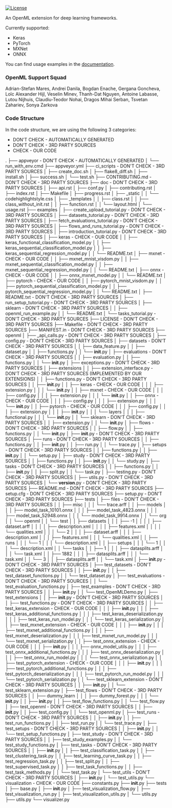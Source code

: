 [![License](https://img.shields.io/badge/License-BSD%203--Clause-blue.svg)](https://opensource.org/licenses/BSD-3-Clause)

An OpenML extension for deep learning frameworks.

Currently supported:
* Keras  
* PyTorch  
* MXNet  
* ONNX  

You can find usage examples in the [documentation](https://openml.github.io/openml-deeplearning/master/examples/index.html).

### OpenML Support Squad
Adrian-Stefan Mares, Andrei Danila, Bogdan Enache, Gergana Goncheva, Loïc Alexander Hijl, Veselin Minev, Thanh-Dat Nguyen, Antoine Labasse, Lutou Nijhuis, Claudiu-Teodor Nohai, Dragos Mihai Serban, Tsvetan Zahariev, Sonya Zarkova

### Code Structure
In the code structure, we are using the following 3 categories:
* DON'T CHECK - AUTOMATICALLY GENERATED
* DON'T CHECK - 3RD PARTY SOURCES
* CHECK - OUR CODE

.
├── appveyor - DON'T CHECK - AUTOMATICALLY GENERATED
│   └── run_with_env.cmd
├── appveyor.yml
├── ci_scripts - DON'T CHECK - 3RD PARTY SOURCES
│   ├── create_doc.sh
│   ├── flake8_diff.sh
│   ├── install.sh
│   ├── success.sh
│   └── test.sh
├── CONTRIBUTING.md - DON'T CHECK - 3RD PARTY SOURCES
├── doc - DON'T CHECK - 3RD PARTY SOURCES
│   ├── api.rst
│   ├── conf.py
│   ├── contributing.rst
│   ├── index.rst
│   ├── Makefile
│   ├── progress.rst
│   ├── _static
│   │   └── codehighlightstyle.css
│   ├── _templates
│   │   ├── class.rst
│   │   ├── class_without_init.rst
│   │   ├── function.rst
│   │   └── layout.html
│   └── usage.rst
├── examples
│   ├── create_upload_tutorial.py - DON'T CHECK - 3RD PARTY SOURCES
│   ├── datasets_tutorial.py - DON'T CHECK - 3RD PARTY SOURCES
│   ├── fetch_evaluations_tutorial.py - DON'T CHECK - 3RD PARTY SOURCES
│   ├── flows_and_runs_tutorial.py - DON'T CHECK - 3RD PARTY SOURCES
│   ├── introduction_tutorial.py - DON'T CHECK - 3RD PARTY SOURCES
│   ├── keras - CHECK - OUR CODE
│   │   ├── keras_functional_classification_model.py
│   │   ├── keras_sequential_classification_model.py
│   │   ├── keras_sequential_regression_model.py
│   │   └── README.txt
│   ├── mxnet - CHECK - OUR CODE
│   │   ├── mxnet_mnist_visdom.py
│   │   ├── mxnet_sequential_classification_model.py
│   │   ├── mxnet_sequential_regression_model.py
│   │   └── README.txt
│   ├── onnx - CHECK - OUR CODE
│   │   ├── onnx_mxnet_model.py
│   │   └── README.txt
│   ├── pytorch - CHECK - OUR CODE
│   │   ├── pytorch_mnist_visdom.py
│   │   ├── pytorch_sequential_classification_model.py
│   │   ├── pytorch_sequential_regression_model.py
│   │   └── README.txt
│   ├── README.txt - DON'T CHECK - 3RD PARTY SOURCES
│   ├── run_setup_tutorial.py - DON'T CHECK - 3RD PARTY SOURCES
│   ├── sklearn - DON'T CHECK - 3RD PARTY SOURCES
│   │   ├── openml_run_example.py
│   │   └── README.txt
│   └── tasks_tutorial.py - DON'T CHECK - 3RD PARTY SOURCES
├── LICENSE - DON'T CHECK - 3RD PARTY SOURCES
├── Makefile - DON'T CHECK - 3RD PARTY SOURCES
├── MANIFEST.in - DON'T CHECK - 3RD PARTY SOURCES
├── openml
│   ├── _api_calls.py - DON'T CHECK - 3RD PARTY SOURCES
│   ├── config.py - DON'T CHECK - 3RD PARTY SOURCES
│   ├── datasets - DON'T CHECK - 3RD PARTY SOURCES
│   │   ├── data_feature.py
│   │   ├── dataset.py
│   │   ├── functions.py
│   │   └── __init__.py
│   ├── evaluations - DON'T CHECK - 3RD PARTY SOURCES
│   │   ├── evaluation.py
│   │   ├── functions.py
│   │   └── __init__.py
│   ├── exceptions.py - DON'T CHECK - 3RD PARTY SOURCES
│   ├── extensions
│   │   ├── extension_interface.py - DON'T CHECK - 3RD PARTY SOURCES (IMPLEMENTED BY OUR EXTENSIONS)
│   │   ├── functions.py - DON'T CHECK - 3RD PARTY SOURCES
│   │   ├── __init__.py
│   │   ├── keras - CHECK - OUR CODE
│   │   │   ├── extension.py
│   │   │   └── __init__.py
│   │   ├── mxnet - CHECK - OUR CODE
│   │   │   ├── config.py
│   │   │   ├── extension.py
│   │   │   └── __init__.py
│   │   ├── onnx - CHECK - OUR CODE
│   │   │   ├── config.py
│   │   │   ├── extension.py
│   │   │   └── __init__.py
│   │   ├── pytorch - CHECK - OUR CODE
│   │   │   ├── config.py
│   │   │   ├── extension.py
│   │   │   ├── __init__.py
│   │   │   └── layers
│   │   │       ├── functional.py
│   │   │       └── __init__.py
│   │   └── sklearn - DON'T CHECK - 3RD PARTY SOURCES
│   │       ├── extension.py
│   │       └── __init__.py
│   ├── flows - DON'T CHECK - 3RD PARTY SOURCES
│   │   ├── flow.py
│   │   ├── functions.py
│   │   └── __init__.py
│   ├── __init__.py - DON'T CHECK - 3RD PARTY SOURCES
│   ├── runs - DON'T CHECK - 3RD PARTY SOURCES
│   │   ├── functions.py
│   │   ├── __init__.py
│   │   ├── run.py
│   │   └── trace.py
│   ├── setups - DON'T CHECK - 3RD PARTY SOURCES
│   │   ├── functions.py
│   │   ├── __init__.py
│   │   └── setup.py
│   ├── study - DON'T CHECK - 3RD PARTY SOURCES
│   │   ├── functions.py
│   │   ├── __init__.py
│   │   └── study.py
│   ├── tasks - DON'T CHECK - 3RD PARTY SOURCES
│   │   ├── functions.py
│   │   ├── __init__.py
│   │   ├── split.py
│   │   └── task.py
│   ├── testing.py - DON'T CHECK - 3RD PARTY SOURCES
│   ├── utils.py - DON'T CHECK - 3RD PARTY SOURCES
│   └── __version__.py - DON'T CHECK - 3RD PARTY SOURCES
├── README.md - DON'T CHECK - 3RD PARTY SOURCES
├── setup.cfg - DON'T CHECK - 3RD PARTY SOURCES
├── setup.py - DON'T CHECK - 3RD PARTY SOURCES
├── tests
│   ├── files - DON'T CHECK - 3RD PARTY SOURCES
│   │   ├── misc
│   │   │   └── trace.arff
│   │   ├── models
│   │   │   ├── model_task_10101.onnx
│   │   │   ├── model_task_4823.onnx
│   │   │   ├── model_task_52948.onnx
│   │   │   └── model_task_9914.onnx
│   │   └── org
│   │       └── openml
│   │           └── test
│   │               ├── datasets
│   │               │   ├── -1
│   │               │   │   ├── dataset.arff
│   │               │   │   ├── description.xml
│   │               │   │   ├── features.xml
│   │               │   │   └── qualities.xml
│   │               │   └── 2
│   │               │       ├── dataset.arff
│   │               │       ├── description.xml
│   │               │       ├── features.xml
│   │               │       └── qualities.xml
│   │               ├── runs
│   │               │   └── 1
│   │               │       └── description.xml
│   │               ├── setups
│   │               │   └── 1
│   │               │       └── description.xml
│   │               └── tasks
│   │                   ├── 1
│   │                   │   ├── datasplits.arff
│   │                   │   └── task.xml
│   │                   ├── 1882
│   │                   │   ├── datasplits.arff
│   │                   │   └── task.xml
│   │                   └── 3
│   │                       ├── datasplits.arff
│   │                       └── task.xml
│   ├── __init__.py - DON'T CHECK - 3RD PARTY SOURCES
│   ├── test_datasets - DON'T CHECK - 3RD PARTY SOURCES
│   │   ├── __init__.py
│   │   ├── test_dataset_functions.py
│   │   └── test_dataset.py
│   ├── test_evaluations - DON'T CHECK - 3RD PARTY SOURCES
│   │   └── test_evaluation_functions.py
│   ├── test_examples - DON'T CHECK - 3RD PARTY SOURCES
│   │   ├── __init__.py
│   │   └── test_OpenMLDemo.py
│   ├── test_extensions
│   │   ├── __init__.py - DON'T CHECK - 3RD PARTY SOURCES
│   │   ├── test_functions.py - DON'T CHECK - 3RD PARTY SOURCES
│   │   ├── test_keras_extension - CHECK - OUR CODE
│   │   │   ├── __init__.py
│   │   │   ├── test_keras_additional_functions.py
│   │   │   ├── test_keras_deserialization.py
│   │   │   ├── test_keras_run_model.py
│   │   │   └── test_keras_serialization.py
│   │   ├── test_mxnet_extension - CHECK - OUR CODE
│   │   │   ├── __init__.py
│   │   │   ├── test_mxnet_additional_functions.py
│   │   │   ├── test_mxnet_deserialization.py
│   │   │   ├── test_mxnet_run_model.py
│   │   │   └── test_mxnet_serialization.py
│   │   ├── test_onnx_extension - CHECK - OUR CODE
│   │   │   ├── __init__.py
│   │   │   ├── onnx_model_utils.py
│   │   │   ├── test_onnx_additional_functions.py
│   │   │   ├── test_onnx_deserialization.py
│   │   │   ├── test_onnx_run_model.py
│   │   │   └── test_onnx_serialization.py
│   │   ├── test_pytorch_extension - CHECK - OUR CODE
│   │   │   ├── __init__.py
│   │   │   ├── test_pytorch_additional_functions.py
│   │   │   ├── test_pytorch_deserialization.py
│   │   │   ├── test_pytorch_run_model.py
│   │   │   └── test_pytorch_serialization.py
│   │   └── test_sklearn_extension - DON'T CHECK - 3RD PARTY SOURCES
│   │       ├── __init__.py
│   │       └── test_sklearn_extension.py
│   ├── test_flows - DON'T CHECK - 3RD PARTY SOURCES
│   │   ├── dummy_learn
│   │   │   ├── dummy_forest.py
│   │   │   └── __init__.py
│   │   ├── __init__.py
│   │   ├── test_flow_functions.py
│   │   └── test_flow.py
│   ├── test_openml - DON'T CHECK - 3RD PARTY SOURCES
│   │   ├── __init__.py
│   │   ├── test_config.py
│   │   └── test_openml.py
│   ├── test_runs - DON'T CHECK - 3RD PARTY SOURCES
│   │   ├── __init__.py
│   │   ├── test_run_functions.py
│   │   ├── test_run.py
│   │   └── test_trace.py
│   ├── test_setups - DON'T CHECK - 3RD PARTY SOURCES
│   │   ├── __init__.py
│   │   └── test_setup_functions.py
│   ├── test_study - DON'T CHECK - 3RD PARTY SOURCES
│   │   ├── test_study_examples.py
│   │   └── test_study_functions.py
│   ├── test_tasks - DON'T CHECK - 3RD PARTY SOURCES
│   │   ├── __init__.py
│   │   ├── test_classification_task.py
│   │   ├── test_clustering_task.py
│   │   ├── test_learning_curve_task.py
│   │   ├── test_regression_task.py
│   │   ├── test_split.py
│   │   ├── test_supervised_task.py
│   │   ├── test_task_functions.py
│   │   ├── test_task_methods.py
│   │   └── test_task.py
│   └── test_utils - DON'T CHECK - 3RD PARTY SOURCES
│       ├── __init__.py
│       └── test_utils.py
└── visualization - CHECK - OUR CODE
    ├── constants.py
    ├── __init__.py
    ├── tests
    │   ├── base.py
    │   ├── __init__.py
    │   ├── test_visualization_flow.py
    │   ├── test_visualization_run.py
    │   ├── test_visualization_utils.py
    │   └── utils.py
    ├── utils.py
    └── visualizer.py
